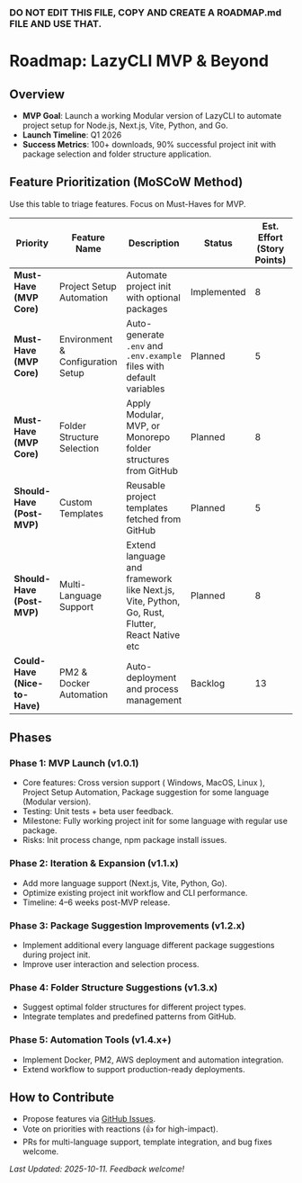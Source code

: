 ### DO NOT EDIT THIS FILE, COPY AND CREATE A ROADMAP.md FILE AND USE THAT.
# Roadmap: LazyCLI MVP & Beyond

## Overview
- **MVP Goal**: Launch a working Modular version of LazyCLI to automate project setup for Node.js, Next.js, Vite, Python, and Go.  
- **Launch Timeline**: Q1 2026  
- **Success Metrics**: 100+ downloads, 90% successful project init with package selection and folder structure application.

## Feature Prioritization (MoSCoW Method)
Use this table to triage features. Focus on Must-Haves for MVP.

| Priority | Feature Name | Description | Status | Est. Effort (Story Points) | Dependencies |
|----------|--------------|-------------|--------|----------------------------|--------------|
| **Must-Have (MVP Core)** | Project Setup Automation | Automate project init with optional packages | Implemented | 8 | None |
| **Must-Have (MVP Core)** | Environment & Configuration Setup | Auto-generate `.env` and `.env.example` files with default variables | Planned | 5 | None |
| **Must-Have (MVP Core)** | Folder Structure Selection | Apply Modular, MVP, or Monorepo folder structures from GitHub | Planned | 8 | Project Setup Automation |
| **Should-Have (Post-MVP)** | Custom Templates | Reusable project templates fetched from GitHub | Planned | 5 | Folder Structure Selection |
| **Should-Have (Post-MVP)** | Multi-Language Support | Extend language and framework like Next.js, Vite, Python, Go, Rust, Flutter, React Native etc | Planned | 8 | Project Setup Automation |
| **Could-Have (Nice-to-Have)** | PM2 & Docker Automation | Auto-deployment and process management | Backlog | 13 | Multi-Language Support |

## Phases

### Phase 1: MVP Launch (v1.0.1)
- Core features: Cross version support ( Windows, MacOS, Linux ), Project Setup Automation, Package suggestion for some language (Modular version).  
- Testing: Unit tests + beta user feedback.  
- Milestone: Fully working project init for some language with regular use package.  
- Risks: Init process change, npm package install issues.

### Phase 2: Iteration & Expansion (v1.1.x)
- Add more language support (Next.js, Vite, Python, Go).  
- Optimize existing project init workflow and CLI performance.  
- Timeline: 4–6 weeks post-MVP release.

### Phase 3: Package Suggestion Improvements (v1.2.x)
- Implement additional every language different package suggestions during project init.  
- Improve user interaction and selection process.

### Phase 4: Folder Structure Suggestions (v1.3.x)
- Suggest optimal folder structures for different project types.  
- Integrate templates and predefined patterns from GitHub.

### Phase 5: Automation Tools (v1.4.x+)
- Implement Docker, PM2, AWS deployment and automation integration.  
- Extend workflow to support production-ready deployments.

## How to Contribute
- Propose features via [GitHub Issues](https://github.com/NesoHQ/lazy-cli/issues/new?template=feature_request.md).
- Vote on priorities with reactions (👍 for high-impact).  
- PRs for multi-language support, template integration, and bug fixes welcome.

*Last Updated: 2025-10-11. Feedback welcome!*
